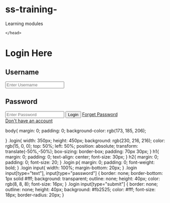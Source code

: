 # ss-training-
Learning modules
<html>
    <head>
        <title>
            login page
        </title>
        <link rel="stylesheet" type="text/css" href="style.css">
        
    </head>
<body>
    <div class="login">
        <h1></h>Login Here</h1>
        <form>
            <p><h2>Username</h2></p>
            <input type="text" name="" placeholder="Enter Username">
            <p><h2>Password</h2></p>
            <input type="password" name="" placeholder="Enter Password">
            <input type="Submit" name="" value="Login">
            <a href="#">Forget Password</a><br>
            <a href="#">Don't have an account</a>
        </form>
    </div>
</body>
</html>
body{
    margin: 0;
    padding: 0;
    background-color: rgb(173, 185, 206);

}
.login{
    width: 350px;
    height: 450px;
    background: rgb(230, 216, 216);
    color: rgb(15, 0, 0);
    top: 50%;
    left: 50%;
    position: absolute;
    transform: translate(-50%,-50%);
    box-sizing: border-box;
    padding: 70px 30px;
}
 h1{
     margin: 0;
     padding: 0;
     text-align: center;
     font-size: 30px;
}
h2{
    margin: 0;
    padding: 0;
    font-size: 20;
}
.login p{
    margin: 0;
    padding: 0;
    font-weight: bold;
}
.login input{
    width: 100%;
    margin-bottom: 20px;
}
.login input[type="text"], input[type="password"]
{
    border: none;
    border-bottom: 1px solid #fff;
    background: transparent;
    outline:  none;
    height: 40px;
    color: rgb(8, 8, 8);
    font-size: 16px;
}
.login input[type="submit"]
{
    border: none;
    outline: none;
    height: 40px;
    background: #fb2525;
    color: #fff;
    font-size: 18px;
    border-radius: 20px;
}
